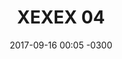 ---
layout: daily
title:  "XEXEX 04"
date:   2017-09-16 00:05 -0300
slug: exex_04
places: 
    - dreamscape
persons: 
    - pablo 
    - cuteslug
themes: 
    - coaxial
---
